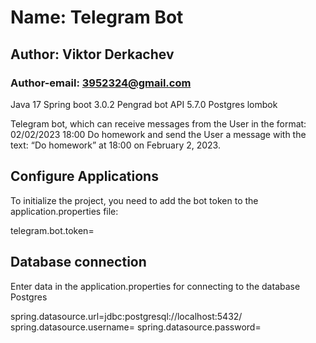 # Name: Telegram Bot

## Author: Viktor Derkachev

### Author-email: 3952324@gmail.com

Java 17
Spring boot 3.0.2
Pengrad bot API 5.7.0
Postgres
lombok

Telegram bot, which can receive messages from the User in the format:
02/02/2023 18:00 Do homework
and send the User a message with the text: “Do homework” at 18:00 on February 2, 2023.

## Configure Applications
To initialize the project, you need to add the bot token to the application.properties file:

telegram.bot.token=

## Database connection
Enter data in the application.properties for connecting to the database Postgres

spring.datasource.url=jdbc:postgresql://localhost:5432/
spring.datasource.username=
spring.datasource.password=
